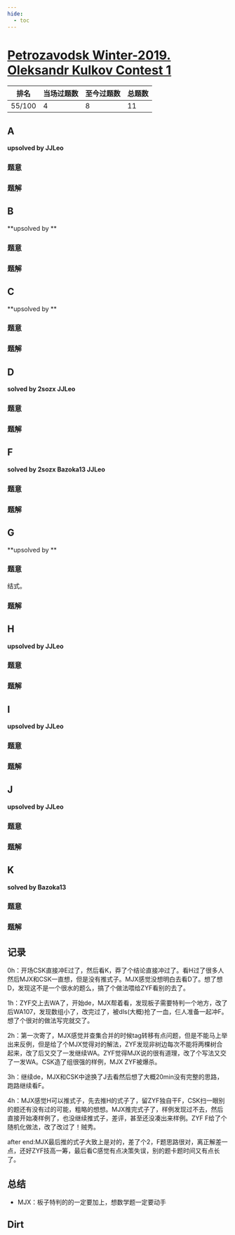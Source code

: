```yaml
---
hide:
  - toc
---
```


# [Petrozavodsk Winter-2019. Oleksandr Kulkov Contest 1](http://opentrains.snarknews.info/~ejudge/team.cgi?contest_id=001537)

| 排名   | 当场过题数 | 至今过题数 | 总题数 |
| ------ | ---------- | ---------- | ------ |
| 55/100 | 4          | 8          | 11     |

## **A**

**upsolved by JJLeo**

### 题意



### 题解



## **B**

**upsolved by **

### 题意



### 题解



## **C**

**upsolved by **

### 题意



### 题解



## **D**

**solved by 2sozx JJLeo**

### 题意



### 题解



## **F**

**solved by 2sozx Bazoka13 JJLeo**

### 题意



### 题解



## **G**

**upsolved by **

### 题意

结式。

### 题解



## **H**

**upsolved by JJLeo**

### 题意



### 题解



## **I**

**upsolved by JJLeo**

### 题意



### 题解



## **J**

**upsolved by JJLeo**

### 题意



### 题解



## **K**

**solved by Bazoka13**

### 题意



### 题解



## **记录**

0h：开场CSK直接冲E过了，然后看K，莽了个结论直接冲过了。看H过了很多人然后MJX和CSK一直想，但是没有推式子。MJX感觉没想明白去看D了。想了想D，发现这不是一个很水的题么，搞了个做法喂给ZYF看别的去了。

1h：ZYF交上去WA了，开始de，MJX帮着看，发现板子需要特判一个地方，改了后WA107，发现数组小了，改完过了，被dls(大概)抢了一血，仨人准备一起冲F。想了个很对的做法写完就交了。

2h：第一次寄了，MJX感觉并查集合并的时候tag转移有点问题，但是不能马上举出来反例，但是给了个MJX觉得对的解法，ZYF发现非树边每次不能将两棵树合起来，改了后又交了一发继续WA。ZYF觉得MJX说的很有道理，改了个写法又交了一发WA。CSK造了组很强的样例，MJX ZYF被爆杀。

3h：继续de，MJX和CSK中途换了J去看然后想了大概20min没有完整的思路，跑路继续看F。

4h：MJX感觉H可以推式子，先去推H的式子了，留ZYF独自干F，CSK扫一眼别的题还有没有过的可能，粗略的想想。MJX推完式子了，样例发现过不去，然后直接开始凑样例了，也没继续推式子，差评，甚至还没凑出来样例。ZYF F给了个随机化做法，改了改过了！贼秀。

after end:MJX最后推的式子大致上是对的，差了个2，F题思路很对，离正解差一点，还好ZYF技高一筹，最后看C感觉有点决策失误，别的题卡题时间又有点长了。

## **总结**

- MJX：板子特判的的一定要加上，想数学题一定要动手

## **Dirt**



